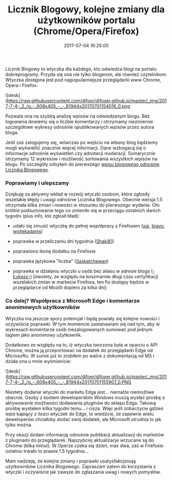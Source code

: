 ﻿---
layout:     post
title:      Licznik Blogowy, kolejne zmiany dla użytkowników portalu (Chrome/Opera/Firefox)
date:       2017-07-04 16:25:00
summary:    Licznik Blogowy to wtyczka dla każdego, kto odwiedza blogi na portalu dobreprogramy. Przyda się ona nie tylko blogerom, ale również czytelnikom. Wtyczka dostępna jest pod najpopularniejsze przeglądarki www Chrome, Opera i Firefox.Pozwala ona na szybką analizę wpisów na odwiedzanym blogu. Bez logowan...
categories: oprogramowanie internet programowanie
---



Licznik Blogowy to wtyczka dla każdego, kto odwiedza blogi na portalu dobreprogramy. Przyda się ona nie tylko blogerom, ale również czytelnikom. Wtyczka dostępna jest pod najpopularniejsze przeglądarki www Chrome, Opera i Firefox.



![desk](https://raw.githubusercontent.com/djfoer/djfoxer.github.io/master/_img/2017-7-4-_2_/g_-_608x405_-_-_81944x20170701154016_0.png



Pozwala ona na szybką analizę wpisów na odwiedzanym blogu. Bez logowania dowiemy się o liczbie komentarzy i otrzymamy niezmiernie szczegółowe wykresy odnośnie opublikowanych wpisów przez autora bloga. 

Jeśli zaś zalogujemy się, wówczas  po wejściu na własny blog będziemy mogli wyświetlić znacznie więcej informacji. Dane wzbogacą się o informacje odnośnie wyświetleń czy adnotacji moderacji. Sumarycznie otrzymamy 12 wykresów i możliwość sortowania wszystkich wpisów na blogu. Po szczegóły odsyłam do pierwszego [wpisu blogowego odnośnie Licznika Blogowego](https://www.dobreprogramy.pl/djfoxer/Licznik-Blogowy-2017-niezbednik-blogera-ChromeOperaFirefox,81509.html). 



### Poprawiamy i ulepszamy

 
Dziękuję za aktywny wkład w rozwój wtyczki osobom, które zgłosiły wszelakie błędy i uwagi odnośnie Licznika Blogowego. Obecnie wersja 1.5 otrzymała kilka zmian i nowości w stosunku do pierwszego wydania. Oto krótkie podsumowanie tego co zmieniło się w przeciągu ostatnich dwóch tygodni (plus info, kto zgłosił bład):



  * udało się zmusić wtyczkę do pełnej współpracy z Firefoxem ([sgj](https://www.dobreprogramy.pl/sgj), [bravo](https://www.dobreprogramy.pl/bravo), [wojtekadams](https://www.dobreprogramy.pl/wojtekadams))


  * poprawka w przeliczaniu dni tygodnia ([Shaki81](https://www.dobreprogramy.pl/Shaki81))


  * poprawiono ikonę dodatku na Firefoxie


  * poprawka językowa &quot;liczba&quot; ([Saskatchewan](https://www.dobreprogramy.pl/Saskatchewan))


  * poprawka w działaniu wtyczki u osób bez aliasu w adresie bloga ([-Łukasz-](https://www.dobreprogramy.pl/221091,Lukasz,Uzytkownik.html)) [niestety, ze względu na koszmarnie długi czas certyfikacji wszelakich zmian w markecie Firefoxa, ten fix dostępy będzie w przeglądarce od Mozilli dopiero za kilka dni]





### Co dalej? Współpraca z Microsoft Edge i komentarze anonimowych użytkowników


Wtyczka ma jeszcze spory potencjał i będą powiały się kolejne nowości i oczywiście poprawki. W tym momencie zastanawiam się nad tym, aby w wykresach komentarze osób niezalogowanych sumować pod jednym tagiem jako anonimowy użytkownik.

Dodatkowo ze względu na to, iż wtyczka tworzona była w oparciu o API Chrome, można ją przeportować na dodatek do przeglądarki Edge od Microsoftu. W sumie już to zrobiłem po walce z dokumentacją od MS i działa ona u mnie wyśmienicie:



![desk](https://raw.githubusercontent.com/djfoer/djfoxer.github.io/master/_img/2017-7-4-_2_/g_-_608x405_-_-_81944x20170701155907_0.PNG



Niestety dodanie wtyczki do marketu Edga jest... niemalże niemożliwe obecnie. Osoby z kontem deweloperskim Windows muszą wysłać prośbę o aktywowanie możliwości dodawania pluginów do sklepu Edga. Takową prośbę wysłałem kilka tygodni temu... i cisza. Więc jeśli zobaczycie gdzieś wpis kapiący z ilości wtyczek do Edge, to wiedźcie, że zapewne wielu deweloperów chciałoby dodać swój dodatek, ale Microsoft utrudnia to jak tylko można.

Przy okazji dodam informację odnośnie publikacji aktualizacji do marketów z pluginami  do przeglądarek. Najszybciej aktualizacje wrzucane są do Chrome (kilka minut). W Operze czeka się dzień, max dwa, zaś w Firefoxie ostatnio trwało to prawie 1.5 tygodnia...

Mam nadzieję, że kolejne zmiany i poprawki usatysfakcjonują użytkowników Licznika Blogowego. Zapraszam zatem do korzystania z wtyczki i oczywiście jak zawsze do zgłaszania uwag i nowych pomysłów. 
